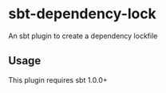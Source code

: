 # sbt-dependency-lock

An sbt plugin to create a dependency lockfile

## Usage

This plugin requires sbt 1.0.0+
